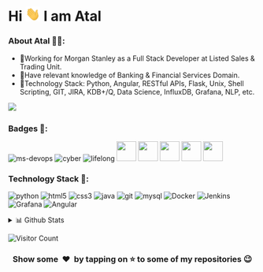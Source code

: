# Hi <img src="https://raw.githubusercontent.com/ABSphreak/ABSphreak/master/gifs/Hi.gif" width="30px"> I am Atal

<!--
**ataltiwari96/ataltiwari96** is a ✨ _special_ ✨ repository because its `README.md` (this file) appears on your GitHub profile.

Here are some ideas to get you started:
- 🔭 I’m currently working on ...
- 🌱 I’m currently learning ...
- 👯 I’m looking to collaborate on ...
- 🤔 I’m looking for help with ...
- 💬 Ask me about ...
- 📫 How to reach me: ...
- 😄 Pronouns: ...
- ⚡ Fun fact: ...
-->
### About Atal 👨‍💻:
* 🔘Working for Morgan Stanley as a Full Stack Developer at Listed Sales & Trading Unit.
* 🔘Have relevant knowledge of Banking & Financial Services Domain.
* 🔘Technology Stack: Python, Angular, RESTful APIs, Flask, Unix, Shell Scripting, GIT, JIRA, KDB+/Q, Data Science, InfluxDB, Grafana, NLP, etc.

[<img height="30" src="https://img.shields.io/badge/linkedin-blue.svg?&style=for-the-badge&logo=linkedin&logoColor=white"/>][linkedin]

### Badges 📛:
 <p align="left">
 <img src="https://media-exp3.licdn.com/dms/image/C4D2DAQEJVUjqkxf2pA/profile-treasury-image-shrink_1280_1280/0/1626523720969?e=1626616800&v=beta&t=1GBXLQe-fhYFUV8Dd3t3eK_hDrj8TzgDIE5KVDuVp6I" alt="ms-devops" width="40 height="40/>
 <img src="https://images.credly.com/size/680x680/images/8a0fb550-4d51-41d0-be50-6c1f54526539/Cybersecurity-Foundation-Professional-Certificate-CSFPC.png" alt="cyber" widht="40"/>
 <img src="https://images.credly.com/size/680x680/images/f5cf37e4-6ebd-4067-96a9-b26d04f51ff7/CertiProf-Badge-LLL.png" alt="lifelong"  width="40" height="40"/>
 <img src="https://cdn.qwiklabs.com/tZbcgn7I6buxMKPfWQmXyf7RGr%2FVhzhssCv2Seav9AI%3D"  width="40" height="40"/>
 <img src="https://images.credly.com/size/680x680/images/c2ddc533-ba6c-464d-a69d-f9f28177176b/CertiProf-Badge-SFPC.png"  width="40" height="40"/>
 <img src="https://images.credly.com/size/680x680/images/08216781-93cb-4ba1-8110-8eb3401fa8ce/Docker_Essentials_-_ISDN.png"  width="40" height="40"/>
 <img src="https://media-exp3.licdn.com/dms/image/C512DAQG_MNbilSJhaQ/profile-treasury-image-shrink_1920_1920/0/1598837237283?e=1626616800&v=beta&t=Bh1eL-6Y_Mc8FapzbqE9MtIGMPwviYN6rly9TKipifU"  width="40" height="40"/>
 <img src="https://media-exp3.licdn.com/dms/image/C512DAQHkqdr232jZGQ/profile-treasury-image-shrink_1920_1920/0/1598839699968?e=1626616800&v=beta&t=CjwxjRzgl5ODJ1UVS5wW82i3f7IbcpXmqNmRQVWOmN8"  width="40" height="40"/>
 </p>

### Technology Stack 🧰:

<p align="left">
<img src="https://cdn3.iconfinder.com/data/icons/logos-and-brands-adobe/512/267_Python-512.png" alt="python" width="40" height="40"/> 
<img src="https://upload.wikimedia.org/wikipedia/commons/thumb/6/61/HTML5_logo_and_wordmark.svg/512px-HTML5_logo_and_wordmark.svg.png" alt="html5" width="40" height="40"/> 
<img src="https://upload.wikimedia.org/wikipedia/commons/thumb/d/d5/CSS3_logo_and_wordmark.svg/1200px-CSS3_logo_and_wordmark.svg.png" alt="css3" width="40" height="40"/> 
<img src="https://cdn.vox-cdn.com/thumbor/_AobZZDt_RVStktVR7mUZpBkovc=/0x0:640x427/1200x800/filters:focal(0x0:640x427)/cdn.vox-cdn.com/assets/1087137/java_logo_640.jpg" alt="java" width="40" height="40"/> 
<img src="https://www.vectorlogo.zone/logos/git-scm/git-scm-icon.svg" alt="git" width="40" height="40"/> 
<img src="https://i.pinimg.com/originals/50/f1/58/50f1582a95bdac10f1c3fa295c8b947b.png" alt="mysql" width="40" height="40"/>
<img src="https://cdn3.iconfinder.com/data/icons/logos-and-brands-adobe/512/97_Docker-512.png" alt="Docker" width="40" height="40"/>
<img src="https://a.slack-edge.com/80588/img/services/jenkins-ci_512.png" alt="Jenkins" width="40" height="40"/>
<img src="https://upload.wikimedia.org/wikipedia/en/thumb/a/a1/Grafana_logo.svg/1200px-Grafana_logo.svg.png" alt="Grafana" width="40" height="40"/>
<img src="https://angular.io/assets/images/logos/angularjs/AngularJS-Shield.svg" alt="Angular" width="40" height="40"/>
</p>


 <details>
<summary>📊 Github Stats</summary>

<p align="center"> <img src="https://github-readme-stats.vercel.app/api?username=ataltiwari96&show_icons=true&theme=gotham" alt="Atal Tiwari | Stats" />

</details>


 ![Visitor Count](https://profile-counter.glitch.me/{ataltiwari96}/count.svg)
 
[twitter]: https://twitter.com/Atal_Tiwari
[Hashnode]: https://hashnode.com/@ataltiwari
[linkedin]: https://www.linkedin.com/in/ataltiwari/
[Medium]: https://medium.com/@ataltiwari
[Facebook]: https://www.facebook.com/AtalTiwarFC

<h3 align="center">Show some &nbsp;❤️&nbsp; by tapping on ⭐ to some of my repositories 😉</h3>
